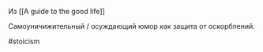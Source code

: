 Из [[A guide to the good life]]

Самоуничижительный / осуждающий юмор как защита от оскорблений.

#stoicism